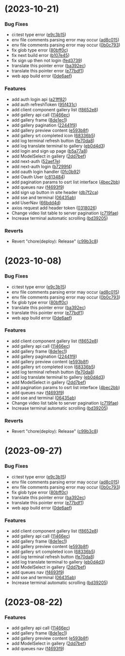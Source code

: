 # [](https://github.com/hqwuzhaoyi/gpt-subtitle/compare/v0.0.1...v) (2023-10-21)


### Bug Fixes

* ci:test type error ([e9c3b15](https://github.com/hqwuzhaoyi/gpt-subtitle/commit/e9c3b15bd82aa6f6f0b40e301686e0705c4247d1))
* env file comments parsing error may occur ([ad8c015](https://github.com/hqwuzhaoyi/gpt-subtitle/commit/ad8c015dff10650addf27404f6a328bbff0d7ff8))
* env file comments parsing error may occur ([0b0c793](https://github.com/hqwuzhaoyi/gpt-subtitle/commit/0b0c7931e426fc6adcc0cd7a8b90a1404adc2244))
* fix glob type error ([80bff0c](https://github.com/hqwuzhaoyi/gpt-subtitle/commit/80bff0c1655f04b0d24d235b502c2392e60d5331))
* fix next build error ([b107e45](https://github.com/hqwuzhaoyi/gpt-subtitle/commit/b107e45b38db798034924b5f49d639df99aa24f9))
* fix sign up then not login ([fed3739](https://github.com/hqwuzhaoyi/gpt-subtitle/commit/fed3739ed29c1f66e49a3665330c7e5997628b13))
* translate this pointer error ([ba392ec](https://github.com/hqwuzhaoyi/gpt-subtitle/commit/ba392ecac0550177fdd7693ec52fd00c2043dc28))
* translate this pointer error ([e77bdf1](https://github.com/hqwuzhaoyi/gpt-subtitle/commit/e77bdf1db82cca4887eeb99a6f02d0abd6b51b42))
* web app build error ([0de6aef](https://github.com/hqwuzhaoyi/gpt-subtitle/commit/0de6aef56171d687acba5761d9eb724435323bd6))


### Features

* add auth login api ([a21ff82](https://github.com/hqwuzhaoyi/gpt-subtitle/commit/a21ff820b4edee5b7ffbb762638bef3937c481e8))
* add auth refreshToken ([95f431c](https://github.com/hqwuzhaoyi/gpt-subtitle/commit/95f431c93cffd2e70b7e95ea526e9e6363ca0d3d))
* add client component gallery list ([f8652e8](https://github.com/hqwuzhaoyi/gpt-subtitle/commit/f8652e86f3d780f682290db9a6c62bb8bbf6b2f5))
* add gallery api call ([11466ec](https://github.com/hqwuzhaoyi/gpt-subtitle/commit/11466ecabc108b0544bbe133e90833cf2a32f85f))
* add gallery frame ([8de1ec1](https://github.com/hqwuzhaoyi/gpt-subtitle/commit/8de1ec1e1ce2cf862c0b464b84e27c629555b224))
* add gallery pagination ([22441f9](https://github.com/hqwuzhaoyi/gpt-subtitle/commit/22441f9ad1646f333ab732d2cbf8419557e404df))
* add gallery preview content ([e593b8f](https://github.com/hqwuzhaoyi/gpt-subtitle/commit/e593b8ff254c387dffcda41891dd99870c32ea1a))
* add gallery srt completed icon ([68336b5](https://github.com/hqwuzhaoyi/gpt-subtitle/commit/68336b5f47fb7938f4c470740ca5bb8f8ddb62eb))
* add log terminal refresh button ([fe70da8](https://github.com/hqwuzhaoyi/gpt-subtitle/commit/fe70da8f9e51582884c29f12a80fa8aea97a9068))
* add log translate terminal to gallery ([eb0d4d3](https://github.com/hqwuzhaoyi/gpt-subtitle/commit/eb0d4d38a3b955d9da83d681267dc9ebb984ac4f))
* add login and sign up page ([b5a77a8](https://github.com/hqwuzhaoyi/gpt-subtitle/commit/b5a77a82471c01665013c0145dd01bb23c611372))
* add ModelSelect in gallery ([2dd7bef](https://github.com/hqwuzhaoyi/gpt-subtitle/commit/2dd7bef25c2ae67a3cdae127113d471a5ab75286))
* add next-auth ([52aef7e](https://github.com/hqwuzhaoyi/gpt-subtitle/commit/52aef7ed253f2ad7cffd681825b047992b4c846f))
* add next-auth login ([b7299f4](https://github.com/hqwuzhaoyi/gpt-subtitle/commit/b7299f4572b9b9891ab478379cb8fc8128a6a592))
* add oauth login handler ([0fc0b92](https://github.com/hqwuzhaoyi/gpt-subtitle/commit/0fc0b92d819975470a90d89493659ed04975f656))
* add Oauth User ([c813484](https://github.com/hqwuzhaoyi/gpt-subtitle/commit/c8134841aed1aa2e773c23ce9db26a41498d92d0))
* add pagination params to osrt list interface ([4bec2bb](https://github.com/hqwuzhaoyi/gpt-subtitle/commit/4bec2bb5ced03a58220bf59d3e2d5881806f853d))
* add queues nav ([f4693f9](https://github.com/hqwuzhaoyi/gpt-subtitle/commit/f4693f99cf92fd6b277079f3aad711617b408ef0))
* add sign up button in site header ([db7f2ca](https://github.com/hqwuzhaoyi/gpt-subtitle/commit/db7f2cab8b61164b9331a1cf9a38479ea1301854))
* add sse and terminal ([06435ab](https://github.com/hqwuzhaoyi/gpt-subtitle/commit/06435aba5824f49991fb09654a3cb3a7d01c7f8f))
* add UserNav ([66bdd4d](https://github.com/hqwuzhaoyi/gpt-subtitle/commit/66bdd4dfff3901cd53cac00ab346a2a76609ee49))
* axios request add header token ([0318026](https://github.com/hqwuzhaoyi/gpt-subtitle/commit/031802692345f7174734bdfb881b08842394d75e))
* Change video list table to server pagination ([c719fae](https://github.com/hqwuzhaoyi/gpt-subtitle/commit/c719faec9adf834055fd0d689df59b8ab0a8600b))
* Increase terminal automatic scrolling ([bd39205](https://github.com/hqwuzhaoyi/gpt-subtitle/commit/bd39205ad9d17fe88077123faf87b4ff9b44f312))


### Reverts

* Revert "chore(deploy): Release" ([c99b3c8](https://github.com/hqwuzhaoyi/gpt-subtitle/commit/c99b3c8724779bd0581fd8b76b4874ca214f42cd))



# [](https://github.com/hqwuzhaoyi/gpt-subtitle/compare/v0.0.1...v) (2023-10-08)


### Bug Fixes

* ci:test type error ([e9c3b15](https://github.com/hqwuzhaoyi/gpt-subtitle/commit/e9c3b15bd82aa6f6f0b40e301686e0705c4247d1))
* env file comments parsing error may occur ([ad8c015](https://github.com/hqwuzhaoyi/gpt-subtitle/commit/ad8c015dff10650addf27404f6a328bbff0d7ff8))
* env file comments parsing error may occur ([0b0c793](https://github.com/hqwuzhaoyi/gpt-subtitle/commit/0b0c7931e426fc6adcc0cd7a8b90a1404adc2244))
* fix glob type error ([80bff0c](https://github.com/hqwuzhaoyi/gpt-subtitle/commit/80bff0c1655f04b0d24d235b502c2392e60d5331))
* translate this pointer error ([ba392ec](https://github.com/hqwuzhaoyi/gpt-subtitle/commit/ba392ecac0550177fdd7693ec52fd00c2043dc28))
* translate this pointer error ([e77bdf1](https://github.com/hqwuzhaoyi/gpt-subtitle/commit/e77bdf1db82cca4887eeb99a6f02d0abd6b51b42))
* web app build error ([0de6aef](https://github.com/hqwuzhaoyi/gpt-subtitle/commit/0de6aef56171d687acba5761d9eb724435323bd6))


### Features

* add client component gallery list ([f8652e8](https://github.com/hqwuzhaoyi/gpt-subtitle/commit/f8652e86f3d780f682290db9a6c62bb8bbf6b2f5))
* add gallery api call ([11466ec](https://github.com/hqwuzhaoyi/gpt-subtitle/commit/11466ecabc108b0544bbe133e90833cf2a32f85f))
* add gallery frame ([8de1ec1](https://github.com/hqwuzhaoyi/gpt-subtitle/commit/8de1ec1e1ce2cf862c0b464b84e27c629555b224))
* add gallery pagination ([22441f9](https://github.com/hqwuzhaoyi/gpt-subtitle/commit/22441f9ad1646f333ab732d2cbf8419557e404df))
* add gallery preview content ([e593b8f](https://github.com/hqwuzhaoyi/gpt-subtitle/commit/e593b8ff254c387dffcda41891dd99870c32ea1a))
* add gallery srt completed icon ([68336b5](https://github.com/hqwuzhaoyi/gpt-subtitle/commit/68336b5f47fb7938f4c470740ca5bb8f8ddb62eb))
* add log terminal refresh button ([fe70da8](https://github.com/hqwuzhaoyi/gpt-subtitle/commit/fe70da8f9e51582884c29f12a80fa8aea97a9068))
* add log translate terminal to gallery ([eb0d4d3](https://github.com/hqwuzhaoyi/gpt-subtitle/commit/eb0d4d38a3b955d9da83d681267dc9ebb984ac4f))
* add ModelSelect in gallery ([2dd7bef](https://github.com/hqwuzhaoyi/gpt-subtitle/commit/2dd7bef25c2ae67a3cdae127113d471a5ab75286))
* add pagination params to osrt list interface ([4bec2bb](https://github.com/hqwuzhaoyi/gpt-subtitle/commit/4bec2bb5ced03a58220bf59d3e2d5881806f853d))
* add queues nav ([f4693f9](https://github.com/hqwuzhaoyi/gpt-subtitle/commit/f4693f99cf92fd6b277079f3aad711617b408ef0))
* add sse and terminal ([06435ab](https://github.com/hqwuzhaoyi/gpt-subtitle/commit/06435aba5824f49991fb09654a3cb3a7d01c7f8f))
* Change video list table to server pagination ([c719fae](https://github.com/hqwuzhaoyi/gpt-subtitle/commit/c719faec9adf834055fd0d689df59b8ab0a8600b))
* Increase terminal automatic scrolling ([bd39205](https://github.com/hqwuzhaoyi/gpt-subtitle/commit/bd39205ad9d17fe88077123faf87b4ff9b44f312))


### Reverts

* Revert "chore(deploy): Release" ([c99b3c8](https://github.com/hqwuzhaoyi/gpt-subtitle/commit/c99b3c8724779bd0581fd8b76b4874ca214f42cd))



# [](https://github.com/hqwuzhaoyi/gpt-subtitle/compare/v0.0.1...v) (2023-09-27)


### Bug Fixes

* ci:test type error ([e9c3b15](https://github.com/hqwuzhaoyi/gpt-subtitle/commit/e9c3b15bd82aa6f6f0b40e301686e0705c4247d1))
* env file comments parsing error may occur ([ad8c015](https://github.com/hqwuzhaoyi/gpt-subtitle/commit/ad8c015dff10650addf27404f6a328bbff0d7ff8))
* env file comments parsing error may occur ([0b0c793](https://github.com/hqwuzhaoyi/gpt-subtitle/commit/0b0c7931e426fc6adcc0cd7a8b90a1404adc2244))
* fix glob type error ([80bff0c](https://github.com/hqwuzhaoyi/gpt-subtitle/commit/80bff0c1655f04b0d24d235b502c2392e60d5331))
* translate this pointer error ([ba392ec](https://github.com/hqwuzhaoyi/gpt-subtitle/commit/ba392ecac0550177fdd7693ec52fd00c2043dc28))
* translate this pointer error ([e77bdf1](https://github.com/hqwuzhaoyi/gpt-subtitle/commit/e77bdf1db82cca4887eeb99a6f02d0abd6b51b42))
* web app build error ([0de6aef](https://github.com/hqwuzhaoyi/gpt-subtitle/commit/0de6aef56171d687acba5761d9eb724435323bd6))


### Features

* add client component gallery list ([f8652e8](https://github.com/hqwuzhaoyi/gpt-subtitle/commit/f8652e86f3d780f682290db9a6c62bb8bbf6b2f5))
* add gallery api call ([11466ec](https://github.com/hqwuzhaoyi/gpt-subtitle/commit/11466ecabc108b0544bbe133e90833cf2a32f85f))
* add gallery frame ([8de1ec1](https://github.com/hqwuzhaoyi/gpt-subtitle/commit/8de1ec1e1ce2cf862c0b464b84e27c629555b224))
* add gallery preview content ([e593b8f](https://github.com/hqwuzhaoyi/gpt-subtitle/commit/e593b8ff254c387dffcda41891dd99870c32ea1a))
* add gallery srt completed icon ([68336b5](https://github.com/hqwuzhaoyi/gpt-subtitle/commit/68336b5f47fb7938f4c470740ca5bb8f8ddb62eb))
* add log terminal refresh button ([fe70da8](https://github.com/hqwuzhaoyi/gpt-subtitle/commit/fe70da8f9e51582884c29f12a80fa8aea97a9068))
* add log translate terminal to gallery ([eb0d4d3](https://github.com/hqwuzhaoyi/gpt-subtitle/commit/eb0d4d38a3b955d9da83d681267dc9ebb984ac4f))
* add ModelSelect in gallery ([2dd7bef](https://github.com/hqwuzhaoyi/gpt-subtitle/commit/2dd7bef25c2ae67a3cdae127113d471a5ab75286))
* add queues nav ([f4693f9](https://github.com/hqwuzhaoyi/gpt-subtitle/commit/f4693f99cf92fd6b277079f3aad711617b408ef0))
* add sse and terminal ([06435ab](https://github.com/hqwuzhaoyi/gpt-subtitle/commit/06435aba5824f49991fb09654a3cb3a7d01c7f8f))
* Increase terminal automatic scrolling ([bd39205](https://github.com/hqwuzhaoyi/gpt-subtitle/commit/bd39205ad9d17fe88077123faf87b4ff9b44f312))



# [](https://github.com/hqwuzhaoyi/gpt-subtitle/compare/v0.0.1...v) (2023-08-22)


### Features

* add gallery api call ([11466ec](https://github.com/hqwuzhaoyi/gpt-subtitle/commit/11466ecabc108b0544bbe133e90833cf2a32f85f))
* add gallery frame ([8de1ec1](https://github.com/hqwuzhaoyi/gpt-subtitle/commit/8de1ec1e1ce2cf862c0b464b84e27c629555b224))
* add gallery preview content ([e593b8f](https://github.com/hqwuzhaoyi/gpt-subtitle/commit/e593b8ff254c387dffcda41891dd99870c32ea1a))
* add ModelSelect in gallery ([2dd7bef](https://github.com/hqwuzhaoyi/gpt-subtitle/commit/2dd7bef25c2ae67a3cdae127113d471a5ab75286))
* add queues nav ([f4693f9](https://github.com/hqwuzhaoyi/gpt-subtitle/commit/f4693f99cf92fd6b277079f3aad711617b408ef0))



